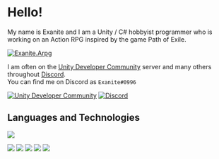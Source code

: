 # Hello!

My name is Exanite and I am a Unity / C# hobbyist programmer who is working on an Action RPG inspired by the game Path of Exile.

[![Exanite.Arpg](https://img.shields.io/badge/Exanite-Exanite.Arpg-informational?style=flat&logoColor=white&color=28a745)](https://github.com/Exanite/Exanite.Arpg)

I am often on the [Unity Developer Community](https://discord.gg/bu3bbby) server and many others throughout [Discord](https://discord.com). <br/>
You can find me on Discord as `Exanite#0996`

[![Unity Developer Community](https://img.shields.io/badge/Unity_Developer_Community-informational?style=flat&color=111111)](https://discord.gg/bu3bbby)
[![Discord](https://img.shields.io/badge/Discord-informational?style=flat&logo=discord&logoColor=white&color=7289dA)](https://discord.com)

## Languages and Technologies

![](https://img.shields.io/badge/Language-C%23-informational?style=flat&logo=c-sharp&logoColor=white&color=28a745)

![](https://img.shields.io/badge/Engine-Unity-informational?style=flat&logo=unity&logoColor=white&color=111111)
![](https://img.shields.io/badge/IDE-Visual%20Studio-informational?style=flat&logo=visual-studio&logoColor=white&color=6f42c1)
![](https://img.shields.io/badge/Tool-Git-informational?style=flat&logo=git&logoColor=white&color=f05032)
![](https://img.shields.io/badge/Tool-Github-informational?style=flat&logo=github&logoColor=white&color=111111)
![](https://img.shields.io/badge/OS-Windows-informational?style=flat&logo=windows&logoColor=white&color=0366d6)

<!-- ![](https://github-readme-stats.vercel.app/api/top-langs/?username=Exanite&layout=compact) -->
